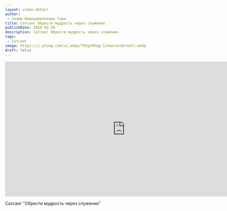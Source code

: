 ```yaml
---
layout: video-detail
author:
 - Свами Вишнудевананда Гири
title: Сатсанг Обрести мудрость через служение
publishDate: 2018-02-20
description: Сатсанг Обрести мудрость через служение. 
tags: 
 - Сатсанг
image: https://i.ytimg.com/vi_webp/T0SgrMYqg-I/maxresdefault.webp
draft: false
---
```


<iframe width="790" height="444" src="https://www.youtube.com/embed/T0SgrMYqg-I" frameborder="0" allowfullscreen=""></iframe> 

  Сатсанг "Обрести мудрость через служение"

  

 